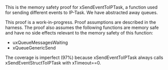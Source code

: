 This is the memory safety proof for xSendEventToIPTask, a function used
for sending different events to IP-Task.  We have abstracted away queues.

This proof is a work-in-progress.  Proof assumptions are described in
the harness.  The proof also assumes the following functions are
memory safe and have no side effects relevant to the memory safety of
this function:

* uxQueueMessagesWaiting
* xQueueGenericSend

The coverage is imperfect (97%) because xSendEventToIPTask always
calls xSendEventStructToIPTask with xTimeout==0.
